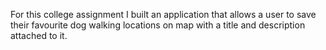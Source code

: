 For this college assignment I built an application that allows a user to save their favourite dog walking locations
on map with a title and description attached to it. 
